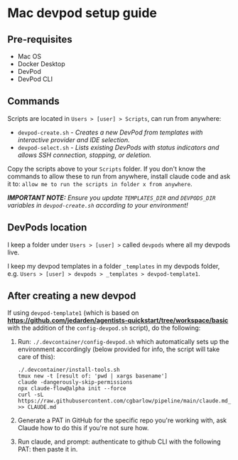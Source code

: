 # Mac devpod setup guide

## Pre-requisites
- Mac OS
- Docker Desktop
- DevPod
- DevPod CLI

## Commands
Scripts are located in `Users > [user] > Scripts`, can run from anywhere:

- `devpod-create.sh` - *Creates a new DevPod from templates with interactive provider and IDE selection.*
- `devpod-select.sh` - *Lists existing DevPods with status indicators and allows SSH connection, stopping, or deletion.*

Copy the scripts above to your `Scripts` folder. If you don't know the commands to allow these to run from anywhere, install claude code and ask it to: `allow me to run the scripts in folder x from anywhere`.

***IMPORTANT NOTE:** Ensure you update `TEMPLATES_DIR` and `DEVPODS_DIR` variables in `devpod-create.sh` according to your environment!*

## DevPods location
I keep a folder under `Users > [user] >` called `devpods` where all my devpods live.

I keep my devpod templates in a folder `_templates` in my devpods folder, e.g. `Users > [user] > devpods > _templates > devpod-template1`.

## After creating a new devpod

If using `devpod-template1` (which is based on **https://github.com/jedarden/agentists-quickstart/tree/workspace/basic** with the addition of the `config-devpod.sh` script), do the following:

1. Run: `./.devcontainer/config-devpod.sh` which automatically sets up the environment accordingly (below provided for info, the script will take care of this):

    ```
    ./.devcontainer/install-tools.sh
    tmux new -t [result of: 'pwd | xargs basename']
    claude -dangerously-skip-permissions
    npx claude-flow@alpha init --force
    curl -sL https://raw.githubusercontent.com/cgbarlow/pipeline/main/claude.md_customisations/yolo_protocols.md >> CLAUDE.md
    ```

  2. Generate a PAT in GitHub for the specific repo you're working with, ask Claude how to do this if you're not sure how.
  3. Run claude, and prompt: authenticate to github CLI with the following PAT: then paste it in.
